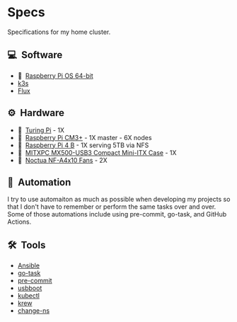 # Specs

Specifications for my home cluster.

## :computer:&nbsp; Software

- :strawberry:&nbsp; [Raspberry Pi OS 64-bit](./operating-system.md)
- [k3s](https://k3s.io/)
- [Flux](https://toolkit.fluxcd.io/)

## :gear:&nbsp; Hardware

- :1234:&nbsp; [Turing Pi](https://turingpi.com/) - 1X
- :strawberry:&nbsp; [Raspberry Pi CM3+][CM3+] - 1X master - 6X nodes
- :strawberry:&nbsp; [Raspberry Pi 4 B][RPi4] - 1X serving 5TB via NFS
- :briefcase:&nbsp; [MITXPC MX500-USB3 Compact Mini-ITX Case][case] - 1X
- :ice_cube:&nbsp; [Noctua NF-A4x10 Fans][fans] - 2X

## :robot:&nbsp; Automation

I try to use automaiton as much as possible when developing my projects
so that I don't have to remember or perform the same tasks over and over.
Some of those automations include using pre-commit, go-task, and GitHub
Actions.

## :hammer_and_wrench:&nbsp; Tools

- [Ansible](https://www.ansible.com/)
- [go-task](https://github.com/go-task/task)
- [pre-commit](https://pre-commit.com/)
- [usbboot](https://github.com/raspberrypi/usbboot)
- [kubectl](https://kubernetes.io/docs/reference/kubectl/kubectl/)
- [krew](https://krew.sigs.k8s.io/)
- [change-ns](https://github.com/juanvallejo/kubectl-ns)

[RPiOS]: https://downloads.raspberrypi.org/raspios_arm64/images/
[CM3+]: https://www.raspberrypi.org/products/compute-module-3-plus/
[RPi4]: https://www.raspberrypi.org/products/raspberry-pi-4-model-b/
[case]: https://www.amazon.com/gp/product/B0728DX73X/
[fans]: https://www.amazon.com/gp/product/B00NEMGCIA/
